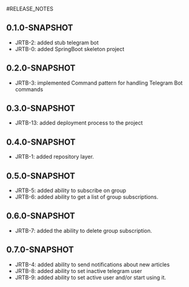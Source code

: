 #RELEASE_NOTES

## 0.1.0-SNAPSHOT

* JRTB-2: added stub telegram bot
* JRTB-0: added SpringBoot skeleton project

## 0.2.0-SNAPSHOT

* JRTB-3: implemented Command pattern for handling Telegram Bot commands

## 0.3.0-SNAPSHOT

* JRTB-13: added deployment process to the project

## 0.4.0-SNAPSHOT

* JRTB-1: added repository layer.

## 0.5.0-SNAPSHOT

* JRTB-5: added ability to subscribe on group
* JRTB-6: added ability to get a list of group subscriptions.

## 0.6.0-SNAPSHOT

* JRTB-7: added the ability to delete group subscription.

## 0.7.0-SNAPSHOT

*   JRTB-4: added ability to send notifications about new articles
*   JRTB-8: added ability to set inactive telegram user
*   JRTB-9: added ability to set active user and/or start using it.